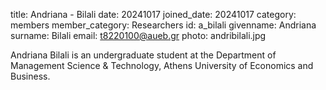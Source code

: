 title: Andriana - Bilali
date: 20241017
joined_date: 20241017
category: members
member_category: Researchers
id: a_bilali
givenname: Andriana
surname: Bilali
email: t8220100@aueb.gr
photo: andribilali.jpg

Andriana Bilali is an undergraduate student at the Department of Management Science & Technology, Athens University of Economics and Business.
